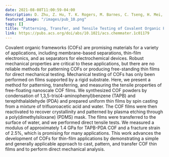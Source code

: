```yaml
---
date: 2021-08-08T11:00:59-04:00
description: D. Zhu, Z. Hu, T. K. Rogers, M. Barnes, C. Tseng, H. Mei, L. M. Sassi, Z. Zhang, M. M. Rahman, P. M. Ajayan, R. Verduzco
featured_image: "/images/pub_10.png"
tags: []
title: "Patterning, Transfer, and Tensile Testing of Covalent Organic Framework Films with Nanoscale Thickness"
link: https://pubs.acs.org/doi/abs/10.1021/acs.chemmater.1c01179
---
```


Covalent organic frameworks (COFs) are promising materials for a variety of applications, including membrane-based separations, thin-film electronics, and as separators for electrochemical devices. Robust mechanical properties are critical to these applications, but there are no reliable methods for patterning COFs or producing free-standing thin films for direct mechanical testing. Mechanical testing of COFs has only been performed on films supported by a rigid substrate. Here, we present a method for patterning, transferring, and measuring the tensile properties of free-floating nanoscale COF films. We synthesized COF powders by condensation of 1,3,5-tris(4-aminophenyl)benzene (TAPB) and terephthalaldehyde (PDA) and prepared uniform thin films by spin casting from a mixture of trifluoroacetic acid and water. The COF films were then reactivated to recover crystallinity and patterned by plasma etching through a poly(dimethylsiloxane) (PDMS) mask. The films were transferred to the surface of water, and we performed direct tensile tests. We measured a modulus of approximately 1.4 GPa for TAPB-PDA COF and a fracture strain of 2.5%, which is promising for many applications. This work advances the development of COFs for thin-film applications by demonstrating a simple and generally applicable approach to cast, pattern, and transfer COF thin films and to perform direct mechanical analysis.